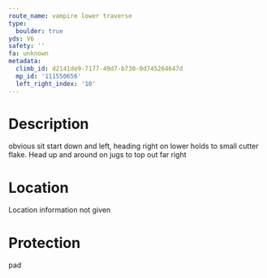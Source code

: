 ```yaml
---
route_name: vampire lower traverse
type:
  boulder: true
yds: V6
safety: ''
fa: unknown
metadata:
  climb_id: d2141de9-7177-49d7-b730-0d745264647d
  mp_id: '111550656'
  left_right_index: '10'
---
```

# Description
obvious sit start down and left, heading right on lower holds to small cutter flake. Head up and around on jugs to top out far right

# Location
Location information not given

# Protection
pad
